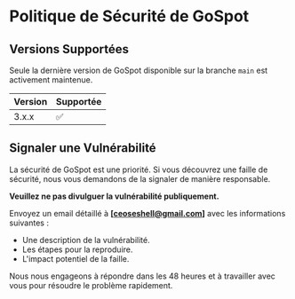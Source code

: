 # Politique de Sécurité de GoSpot

## Versions Supportées

Seule la dernière version de GoSpot disponible sur la branche `main` est activement maintenue.

| Version | Supportée          |
| ------- | ------------------ |
| 3.x.x   | :white_check_mark: |

## Signaler une Vulnérabilité

La sécurité de GoSpot est une priorité. Si vous découvrez une faille de sécurité, nous vous demandons de la signaler de manière responsable.

**Veuillez ne pas divulguer la vulnérabilité publiquement.**

Envoyez un email détaillé à **[ceoseshell@gmail.com]** avec les informations suivantes :
- Une description de la vulnérabilité.
- Les étapes pour la reproduire.
- L'impact potentiel de la faille.

Nous nous engageons à répondre dans les 48 heures et à travailler avec vous pour résoudre le problème rapidement.

